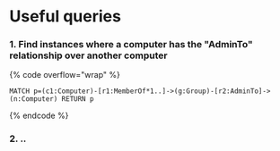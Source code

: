 # Useful queries

### 1. Find instances where a computer has the "AdminTo" relationship over another computer

{% code overflow="wrap" %}
```cypher
MATCH p=(c1:Computer)-[r1:MemberOf*1..]->(g:Group)-[r2:AdminTo]->(n:Computer) RETURN p
```
{% endcode %}

### 2. ..




